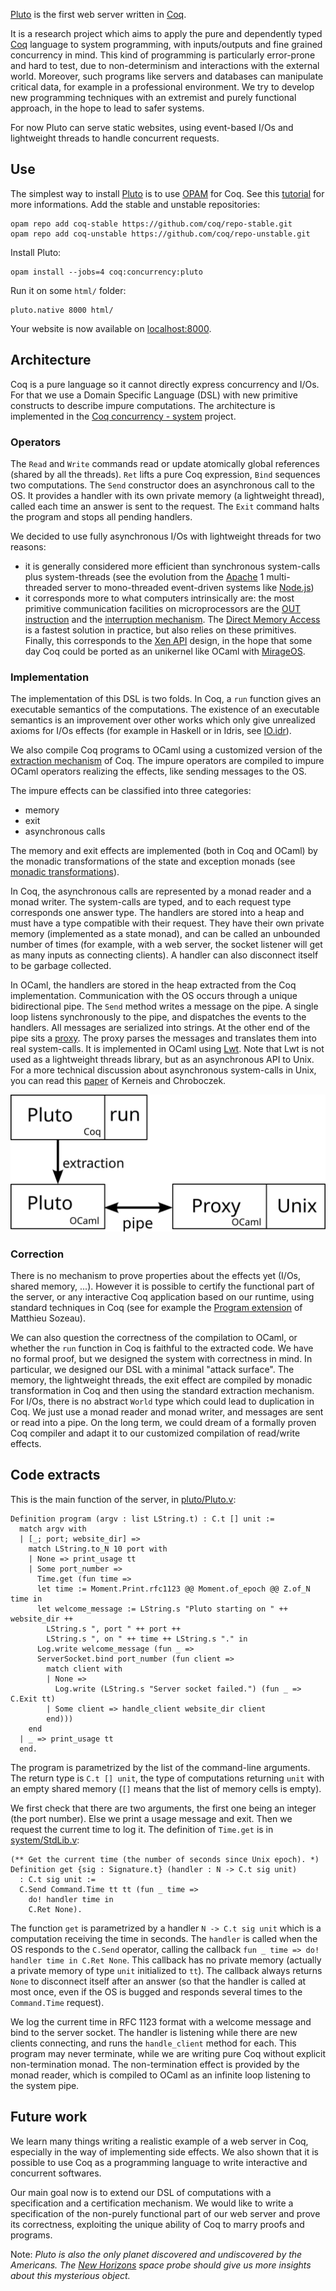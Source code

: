 [Pluto](https://github.com/coq-concurrency/pluto) is the first web server written in [Coq](https://coq.inria.fr/).

It is a research project which aims to apply the pure and dependently typed [Coq](https://coq.inria.fr/) language to system programming, with inputs/outputs and fine grained concurrency in mind. This kind of programming is particularly error-prone and hard to test, due to non-determinism and interactions with the external world. Moreover, such programs like servers and databases can manipulate critical data, for example in a professional environment. We try to develop new programming techniques with an extremist and purely functional approach, in the hope to lead to safer systems.

For now Pluto can serve static websites, using event-based I/Os and lightweight threads to handle concurrent requests.

## Use
The simplest way to install [Pluto](https://github.com/coq-concurrency/pluto) is to use [OPAM](http://opam.ocamlpro.com/) for Coq. See this [tutorial](http://coq-blog.clarus.me/use-opam-for-coq.html) for more informations. Add the stable and unstable repositories:

    opam repo add coq-stable https://github.com/coq/repo-stable.git
    opam repo add coq-unstable https://github.com/coq/repo-unstable.git

Install Pluto:

    opam install --jobs=4 coq:concurrency:pluto

Run it on some `html/` folder:

    pluto.native 8000 html/

Your website is now available on [localhost:8000](http://localhost:8000/).

## Architecture
Coq is a pure language so it cannot directly express concurrency and I/Os. For that we use a Domain Specific Language (DSL) with new primitive constructs to describe impure computations. The architecture is implemented in the [Coq concurrency - system](https://github.com/coq-concurrency/system) project.

### Operators
The `Read` and `Write` commands read or update atomically global references (shared by all the threads). `Ret` lifts a pure Coq expression, `Bind` sequences two computations. The `Send` constructor does an asynchronous call to the OS. It provides a handler with its own private memory (a lightweight thread), called each time an answer is sent to the request. The `Exit` command halts the program and stops all pending handlers.

We decided to use fully asynchronous I/Os with lightweight threads for two reasons:

* it is generally considered more efficient than synchronous system-calls plus system-threads (see the evolution from the [Apache](http://www.apache.org/) 1 multi-threaded server to mono-threaded event-driven systems like [Node.js](http://nodejs.org/))
* it corresponds more to what computers intrinsically are: the most primitive communication facilities on microprocessors are the [OUT instruction](http://x86.renejeschke.de/html/file_module_x86_id_222.html) and the [interruption mechanism](http://en.wikipedia.org/wiki/Interrupt). The [Direct Memory Access](http://en.wikipedia.org/wiki/Direct_memory_access) is a fastest solution in practice, but also relies on these primitives. Finally, this corresponds to the [Xen API](http://openmirage.org/wiki/xen-events) design, in the hope that some day Coq could be ported as an unikernel like OCaml with [MirageOS](http://www.openmirage.org/).

### Implementation
The implementation of this DSL is two folds. In Coq, a `run` function gives an executable semantics of the computations. The existence of an executable semantics is an improvement over other works which only give unrealized axioms for I/Os effects (for example in Haskell or in Idris, see [IO.idr](https://github.com/idris-lang/Idris-dev/blob/master/libs/prelude/IO.idr)).

We also compile Coq programs to OCaml using a customized version of the [extraction mechanism](http://www.pps.univ-paris-diderot.fr/~letouzey/download/letouzey_extr_cie08.pdf) of Coq. The impure operators are compiled to impure OCaml operators realizing the effects, like sending messages to the OS.

The impure effects can be classified into three categories:

* memory
* exit
* asynchronous calls

The memory and exit effects are implemented (both in Coq and OCaml) by the monadic transformations of the state and exception monads (see [monadic transformations](http://gallium.inria.fr/~xleroy/mpri/progfunc/monads.2up.pdf)).

In Coq, the asynchronous calls are represented by a monad reader and a monad writer. The system-calls are typed, and to each request type corresponds one answer type. The handlers are stored into a heap and must have a type compatible with their request. They have their own private memory (implemented as a state monad), and can be called an unbounded number of times (for example, with a web server, the socket listener will get as many inputs as connecting clients). A handler can also disconnect itself to be garbage collected.

In OCaml, the handlers are stored in the heap extracted from the Coq implementation. Communication with the OS occurs through a unique bidirectional pipe. The `Send` method writes a message on the pipe. A single loop listens synchronously to the pipe, and dispatches the events to the handlers. All messages are serialized into strings. At the other end of the pipe sits a [proxy](https://github.com/coq-concurrency/proxy). The proxy parses the messages and translates them into real system-calls. It is implemented in OCaml using [Lwt](http://ocsigen.org/lwt/). Note that Lwt is not used as a lightweight threads library, but as an asynchronous API to Unix. For a more technical discussion about asynchronous system-calls in Unix, you can read this [paper](http://www.pps.univ-paris-diderot.fr/~jch/research/cpc-2012.pdf) of Kerneis and Chroboczek.

![Schema](static/images/pluto_runtime.svg)

### Correction
There is no mechanism to prove properties about the effects yet (I/Os, shared memory, ...). However it is possible to certify the functional part of the server, or any interactive Coq application based on our runtime, using standard techniques in Coq (see for example the [Program extension](http://www.pps.univ-paris-diderot.fr/~sozeau/research/publications/Program-ing_Finger_Trees_in_Coq.pdf) of Matthieu Sozeau).

We can also question the correctness of the compilation to OCaml, or whether the `run` function in Coq is faithful to the extracted code. We have no formal proof, but we designed the system with correctness in mind. In particular, we designed our DSL with a minimal "attack surface". The memory, the lightweight threads, the exit effect are compiled by monadic transformation in Coq and then using the standard extraction mechanism. For I/Os, there is no abstract `World` type which could lead to duplication in Coq. We just use a monad reader and monad writer, and messages are sent or read into a pipe. On the long term, we could dream of a formally proven Coq compiler and adapt it to our customized compilation of read/write effects.

## Code extracts
This is the main function of the server, in [pluto/Pluto.v](https://github.com/coq-concurrency/pluto/blob/master/Pluto.v):

    Definition program (argv : list LString.t) : C.t [] unit :=
      match argv with
      | [_; port; website_dir] =>
        match LString.to_N 10 port with
        | None => print_usage tt
        | Some port_number =>
          Time.get (fun time =>
          let time := Moment.Print.rfc1123 @@ Moment.of_epoch @@ Z.of_N time in
          let welcome_message := LString.s "Pluto starting on " ++ website_dir ++
            LString.s ", port " ++ port ++
            LString.s ", on " ++ time ++ LString.s "." in
          Log.write welcome_message (fun _ =>
          ServerSocket.bind port_number (fun client =>
            match client with
            | None =>
              Log.write (LString.s "Server socket failed.") (fun _ => C.Exit tt)
            | Some client => handle_client website_dir client
            end)))
        end
      | _ => print_usage tt
      end.

The program is parametrized by the list of the command-line arguments. The return type is `C.t [] unit`, the type of computations returning `unit` with an empty shared memory (`[]` means that the list of memory cells is empty).

We first check that there are two arguments, the first one being an integer (the port number). Else we print a usage message and exit. Then we request the current time to log it. The definition of `Time.get` is in [system/StdLib.v](https://github.com/coq-concurrency/system/blob/master/StdLib.v):

    (** Get the current time (the number of seconds since Unix epoch). *)
    Definition get {sig : Signature.t} (handler : N -> C.t sig unit)
      : C.t sig unit :=
      C.Send Command.Time tt tt (fun _ time =>
        do! handler time in
        C.Ret None).

The function `get` is parametrized by a handler `N -> C.t sig unit` which is a computation receiving the time in seconds. The `handler` is called when the OS responds to the `C.Send` operator, calling the callback `fun _ time => do! handler time in C.Ret None`. This callback has no private memory (actually a private memory of type `unit` initialized to `tt`). The callback always returns `None` to disconnect itself after an answer (so that the handler is called at most once, even if the OS is bugged and responds several times to the `Command.Time` request).

We log the current time in RFC 1123 format with a welcome message and bind to the server socket. The handler is listening while there are new clients connecting, and runs the `handle_client` method for each. This program may never terminate, while we are writing pure Coq without explicit non-termination monad. The non-termination effect is provided by the monad reader, which is compiled to OCaml as an infinite loop listening to the system pipe.

## Future work
We learn many things writing a realistic example of a web server in Coq, especially in the way of implementing side effects. We also shown that it is possible to use Coq as a programming language to write interactive and concurrent softwares.

Our main goal now is to extend our DSL of computations with a specification and a certification mechanism. We would like to write a specification of the non-purely functional part of our web server and prove its correctness, exploiting the unique ability of Coq to marry proofs and programs.

Note: *Pluto is also the only planet discovered and undiscovered by the Americans. The [New Horizons](http://en.wikipedia.org/wiki/New_Horizons) space probe should give us more insights about this mysterious object.*
